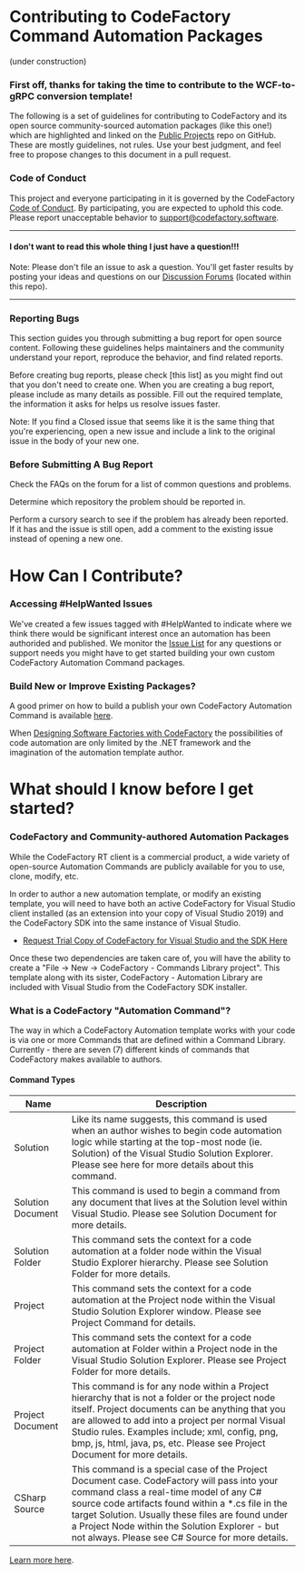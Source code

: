 # Contributing to CodeFactory Command Automation Packages 
(under construction)
### First off, thanks for taking the time to contribute to the WCF-to-gRPC conversion template! 

The following is a set of guidelines for contributing to CodeFactory and its open source community-sourced automation packages (like this one!) which are highlighted and linked on the [Public Projects](https://github.com/CodeFactoryLLC/Public-Projects) repo on GitHub. These are mostly guidelines, not rules. Use your best judgment, and feel free to propose changes to this document in a pull request. 

### Code of Conduct 

This project and everyone participating in it is governed by the CodeFactory [Code of Conduct](https://github.com/CodeFactoryLLC/Public-Projects/blob/master/Code_Of_Conduct.md). By participating, you are expected to uphold this code. Please report unacceptable behavior to support@codefactory.software. 

***
#### I don't want to read this whole thing I just have a question!!! 

Note: Please don't file an issue to ask a question. You'll get faster results by posting your ideas and questions on our [Discussion Forums](https://github.com/CodeFactoryLLC/WCF-To-gRPC/discussions) (located within this repo).
***

### Reporting Bugs 

This section guides you through submitting a bug report for open source content. Following these guidelines helps maintainers and the community understand your report, reproduce the behavior, and find related reports. 

Before creating bug reports, please check [this list] as you might find out that you don't need to create one. When you are creating a bug report, please include as many details as possible. Fill out the required template, the information it asks for helps us resolve issues faster. 

Note: If you find a Closed issue that seems like it is the same thing that you're experiencing, open a new issue and include a link to the original issue in the body of your new one. 

### Before Submitting A Bug Report 

Check the FAQs on the forum for a list of common questions and problems. 

Determine which repository the problem should be reported in. 

Perform a cursory search to see if the problem has already been reported. If it has and the issue is still open, add a comment to the existing issue instead of opening a new one. 

# How Can I Contribute? 

### Accessing #HelpWanted Issues
We've created a few issues tagged with #HelpWanted to indicate where we think there would be significant interest once an automation has been authorided and published. We monitor the [Issue List](https://github.com/CodeFactoryLLC/Public-Projects/issues) for any questions or support needs you might have to get started building your own custom CodeFactory Automation Command packages.

### Build New or Improve Existing Packages?

A good primer on how to build a publish your own CodeFactory Automation Command is available [here](http://docs.codefactory.software/guidance/usage-intro.html).

When [Designing Software Factories with CodeFactory](http://docs.codefactory.software/guidance/design/intro.html)
the possibilities of code automation are only limited by the .NET framework and the imagination of the automation template author. 


# What should I know before I get started? 

### CodeFactory and Community-authored Automation Packages 

While the CodeFactory RT client is a commercial product, a wide variety of open-source Automation Commands are publicly available for you to use, clone, modify, etc.  

In order to author a new automation template, or modify an existing template, you will need to have both an active CodeFactory for Visual Studio client installed (as an extension into your copy of Visual Studio 2019) and the CodeFactory SDK into the same instance of Visual Studio.

* [Request Trial Copy of CodeFactory for Visual Studio and the SDK Here](https://www.codefactory.software/try-codefactory)

Once these two dependencies are taken care of, you will have the ability to create a "File -> New -> CodeFactory - Commands Library project". This template along with its sister, CodeFactory - Automation Library are included with Visual Studio from the CodeFactory SDK installer.

### What is a CodeFactory "Automation Command"?

The way in which a CodeFactory Automation template works with your code is via one or more Commands that are defined within a Command Library. Currently - there are seven (7) different kinds of commands that CodeFactory makes available to authors. 

#### Command Types
Name | Description
-----|-------
Solution | Like its name suggests, this command is used when an author wishes to begin code automation logic while starting at the top-most node (ie. Solution) of the Visual Studio Solution Explorer. Please see here for more details about this command.
Solution Document | This command is used to begin a command from any document that lives at the Solution level within Visual Studio. Please see Solution Document for more details.
Solution Folder | This command sets the context for a code automation at a folder node within the Visual Studio Explorer hierarchy. Please see Solution Folder for more details.
Project | This command sets the context for a code automation at the Project node within the Visual Studio Solution Explorer window. Please see Project Command for details.
Project Folder | This command sets the context for a code automation at Folder within a Project node in the Visual Studio Solution Explorer. Please see Project Folder for more details.
Project Document | This command is for any node within a Project hierarchy that is not a folder or the project node itself. Project documents can be anything that you are allowed to add into a project per normal Visual Studio rules. Examples include; xml, config, png, bmp, js, html, java, ps, etc. Please see Project Document for more details.
CSharp Source | This command is a special case of the Project Document case. CodeFactory will pass into your command class a real-time model of any C# source code artifacts found within a *.cs file in the target Solution. Usually these files are found under a Project Node within the Solution Explorer - but not always. Please see C# Source for more details.

[Learn more here](http://docs.codefactory.software/guidance/overview-commands-intro.html).
